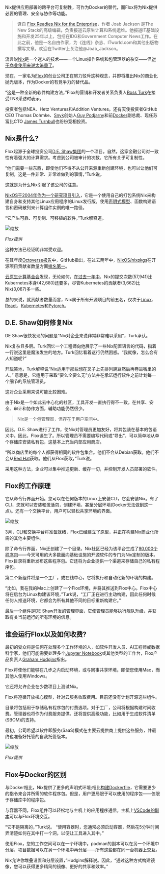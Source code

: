 <!--
title: Flox助Nix进军企业
cover: https://cdn.thenewstack.io/media/2024/02/02aca081-flox-1024x684.jpg
-->

Nix提供应用部署的跨平台可复制性，可作为Docker的替代，而Flox将为Nix提供必要的管理、安全与协作等功能。

> 译自 [Flox Readies Nix for the Enterprise](https://thenewstack.io/flox-gears-up-nix-for-the-enterprise/)，作者 Joab Jackson 是The New Stack的高级编辑，负责报道云原生计算和系统运维。他报道IT基础设施和开发25年以上，包括在IDG和Government Computer News工作。在此之前，他是一名自由作家，为《连线》杂志、ITworld.com和其他出版物撰写文章。欢迎在Twitter上关注他@Joab_Jackson。

流言说[Nix](https://nixos.org/)是一个迷人的技术——一个Linux操作系统和包管理器的杂交——但[对于商业使用来说太笨重了](https://thenewstack.io/nixos-a-combination-linux-os-and-package-manager/)。

现在，一家名为[Flox](https://flox.dev/about)的创业公司正在努力驳斥这种观念，并即将推出Nix的商业化抛光版本，作为Docker的有竞争力的替代品。

“这是一种全新的软件构建方法，”Flox的营销和开发者关系负责人[Ross Turk](https://www.linkedin.com/in/rossturk/)在接受TNS采访时表示。

投资者包括NEA、Hetz Ventures和Addition Ventures。还有天使投资者GitHub CEO Thomas Dohmke、[Snyk](https://snyk.io/?utm_content=inline-mention)创始人[Guy Podjarny](https://thenewstack.io/entrepreneurship-for-engineers-4-lessons-in-raising-revenue-startups/)和前[Docker](https://www.docker.com/?utm_content=inline-mention)副总裁、现任苏富比CTO [James Turnbull](https://thenewstack.io/qa-james-turnbull-art-monitoring-age-microservices/)也纷纷竞相投资。 

## Nix是什么?

Flox起源于全球投资公司[D.E. Shaw集团](https://www.deshaw.com/)的一个项目。自然，这家金融公司对一致性有着强大的计算需求。考虑到公司被审计的次数，它所有关乎可复制性。

“他们需要一些东西，即使他们不得不从公开来源重新创建环境，也可以让他们可复制，这是一件非常、非常难做到的事情，”Turk说。

这就是为什么Nix引起了该公司的注意。

[NixOS于2004年作为一个研究项目引入](https://edolstra.github.io/pubs/nspfssd-lisa2004-final.pdf)，它是一个使用自己的打包系统Nix来构建自身和支持其他Linux应用程序的Linux发行版，使用[声明式模型](https://thenewstack.io/gitops-kubernetes-devops-iteration-focused-declarative-infrastructure/)、函数构建语言和密码散列来计算组件实例的唯一路径。

“它产生可靠、可复制、可移植的软件，”Turk解释道。

![缩放](https://cdn.thenewstack.io/media/2024/02/7e62810c-flox-01-1024x496.jpg)

*Flox提供*

这种方法已经证明非常受欢迎。

在其年度[Octoverse报告](https://thenewstack.io/add-it-up-takeaways-from-githubs-octoverse-report/)中，GitHub指出，在过去两年中，[NixOS/nixpkgs](https://github.com/nixos/nixpkgs)在开源项目贡献者数量方面[排名第一](https://github.blog/2023-11-08-the-state-of-open-source-and-ai/)。

[云原生计算基金会](https://cncf.io/?utm_content=inline-mention)发现，无论如何，[在过去一年中](https://docs.google.com/spreadsheets/d/1HO6ZO7T3noU2CfafsmyCHmsfURs7Ah01Wrs2tcyBEs0/edit#gid=134798507)，Nix的提交次数(57,941)比Kubernetes本身(42,680)还要多，尽管Kubernetes的贡献者(3,662)比Nix(3,087)多一些。

总的来说，就贡献者数量而言，Nix属于所有开源项目的前五名，仅次于[Linux](https://thenewstack.io/how-meta-patches-linux-at-hyperscale/)、[React](https://thenewstack.io/the-pros-and-cons-of-using-react-today/)、[Kubernetes](https://thenewstack.io/hpc-kubernetes-ai-training-on-3500-gpus/)和[Pytorch](https://thenewstack.io/pytorch-takes-ai-ml-back-to-its-research-open-source-roots/)。

## D.E. Shaw如何修复Nix

DE Shaw很快发现的问题是“Nix对企业来说非常非常难以采用”，Turk承认。

Nix复杂且多层。Turk回忆一个工程师向他展示了一些Nix配置语言的代码，指着一行说这里是魔法发生的地方。Turk回忆看着这行仍然困惑。“我就像，怎么会有人知道呢?”

开玩笑地，Turk解释说“Nix适用于那些想在叉子上先排列豌豆然后再卷进嘴里的人。” 意思是，它适用于采取“要么全要么无”方法并在承诺运行软件之前计划每一个细节的系统管理员。

这对企业采用来说可能比较困难。

由于Nix是一个如此去中心化的社区，工具开发一直执行得不一致。在共享、安全、审计和协作方面，辅助功能仍然很少。

> Nix是一个包管理器，但存在于用户空间中。

因此，D.E. Shaw进行了工作，使Nix对管理员更加友好，将其包装在基本的包语义中。因此，Flox诞生了。所以管理员不需要编写代码或“导出”，可以简单地从单个存储库安装私有包，这基本上充当内部应用商店。

“所以商店里的每个人都获得相同的软件包集合。他们不会从Debian获取。他们不会从[Red Hat](https://www.openshift.com/try?utm_content=inline-mention)获取。他们从Flox获取，”Turk说。

采用这种方法，企业可以集中推送更新、缓存一切，并控制开发人员部署的软件。

## Flox的工作原理

它从命令行界面开始。您可以在任何版本的Linux上安装CLI，它会安装Nix。有了CLI，您就可以安装和激活包，创建环境，甚至分层环境(Docker无法做到这一点)。还有一个交换平台，用户可以轻松共享环境的界面。

![缩放](https://cdn.thenewstack.io/media/2024/02/63165b1f-flox-02-1024x563.jpg)

3月，CLI和交换平台将准备就绪，Flox已经建立了原型，并正在构建Nix商业化所需的其他主要组件。

除了命令行界面，Nix还创建了一个目录。Nix社区已经为该平台生成了[80,000个程序包](https://search.nixos.org/packages)——今天可用的大多数面向基础设施的开源软件的专门为Nix定制的版本。Flox目录将重新发布这些程序包。它还将为企业提供一个渠道来存储自己的私有程序包。

第二个新组件将是一个工厂，或在线中心，它将执行和自动化新的环境的构建。

“比如，我在我的Mac上创建了一个Flox环境，并将其推送到Flox中心。Flox中心将在后台为Linux构建该环境，”Turk说，“工厂正在进行主动构建，因此任何时候任何人推送环境，它都会为所有其他不同的目标重新构建它。”

最后一个组件是DE Shaw开发的管理界面，它使管理员能够执行舰队升级，并获取有关当前运行的所有环境的信息。

## 谁会运行Flox以及如何收费?

最初的受众将是任何在处理多个工作环境的人，如软件开发人员、AI工程师或数据科学家，他们可能需要处理多个[Jupyter Notebook](https://thenewstack.io/usenix-jupyter-notebooks-could-help-sres-better-sleuth-incidents/)或其他类型的工作台，Flox产品负责人[Graham Hudgins](https://www.linkedin.com/in/graham-hudgins/)指出。

Flox将使他们能够在几步之内启动环境，或与同事共享环境，即使您使用Mac，而其他人使用Windows。

它还将允许企业在少数项目上测试Nix。

Flox将遵循开放核心模型，针对云服务收取费用。目前还没有计划开源这些组件。

目录将包括用于存储私有程序包的付费选项。对于工厂，公司将根据构建时间收费。管理器也将作为付费服务提供。还将提供高级功能，比如用于生成软件清单(SBOM)的支持。

最初，公司希望以软件即服务(SaaS)模式在主要云提供商上提供这些服务，并最终也准备好托管的自我托管版本。

![缩放](https://cdn.thenewstack.io/media/2024/02/16e32502-flox-emp-ss.jpg)

*Flox提供*

## Flox与Docker的区别

与Docker相比，Nix提供了更多的声明式环境;相比[构建Dockerfile](https://thenewstack.io/docker-basics-how-to-use-dockerfiles/)，它需要更少的指令来合并所需的软件程序包。但是，用户更局限于可以使用的程序包——仅限于存储库中的程序包。

与容器不同，Flox组件可以轻松地与主机上的应用程序通信。主机上[VSCode的副本](https://thenewstack.io/gitpod-openvscode-server-brings-visual-studio-code-to-the-browser/)可以与Flox环境交互。

“它不是隔离的，”Turk说。 “使用容器时，您通常必须启动容器，然后花5分钟时间弄清楚如何在其中打一个洞，以便让工具进入其中。”

使用Flox，您的工作空间可以在一个环境中，podman的副本可以在另一个环境中分层，项目数据可以在另一个环境中再分层——所有这些都在同一台机器上交互。

Nix允许你堆叠设置和分层设置，”Hudgins解释说。因此，“通过这种方式构建镜像，您可以获得更多精简的镜像、更好的共享和效率。”
